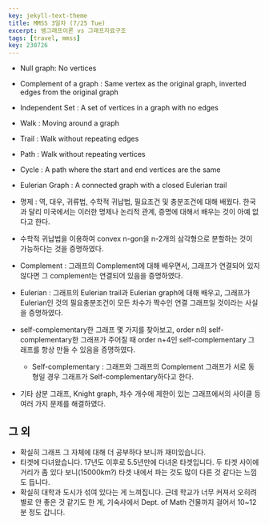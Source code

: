 ```yaml
---
key: jekyll-text-theme
title: MMSS 3일차 (7/25 Tue)
excerpt: 쌩그래프이론 vs 그래프자료구조
tags: [travel, mmss]
key: 230726
---
```

- Null graph: No vertices
- Complement of a graph : Same vertex as the original graph, inverted edges from the original graph
- Independent Set : A set of vertices in a graph with no edges
- Walk : Moving around a graph
- Trail : Walk without repeating edges
- Path : Walk without repeating vertices
- Cycle : A path where the start and end vertices are the same
- Eulerian Graph : A connected graph with a closed Eulerian trail

- 명제 : 역, 대우, 귀류법, 수학적 귀납법, 필요조건 및 충분조건에 대해 배웠다. 한국과 달리 미국에서는 이러한 명제나 논리적 관계, 증명에 대해서 배우는 것이 아예 없다고 한다. 
- 수학적 귀납법을 이용하여 convex n-gon을 n-2개의 삼각형으로 분할하는 것이 가능하다는 것을 증명하였다.
- Complement : 그래프의 Complement에 대해 배우면서, 그래프가 연결되어 있지 않다면 그 complement는 연결되어 있음을 증명하였다.
- Eulerian : 그래프의 Eulerian trail과 Eulerian graph에 대해 배우고, 그래프가 Eulerian인 것의 필요충분조건이 모든 차수가 짝수인 연결 그래프일 것이라는 사실을 증명하였다.
- self-complementary한 그래프 몇 가지를 찾아보고, order n의 self-complementary한 그래프가 주어질 때 order n+4인 self-complementary 그래프를 항상 만들 수 있음을 증명하였다.
	- Self-complementary : 그래프와 그래프의 Complement 그래프가 서로 동형일 경우 그래프가 Self-complementary하다고 한다.
- 기타 삼분 그래프, Knight graph, 차수 개수에 제한이 있는 그래프에서의 사이클 등 여러 가지 문제를 해결하였다.

## 그 외
- 확실히 그래프 그 자체에 대해 더 공부하다 보니까 재미있습니다.
- 타겟에 다녀왔습니다. 17년도 이후로 5.5년만에 다녀온 타겟입니다. 두 타겟 사이에 거리가 좀 있다 보니(15000km?) 타겟 내에서 파는 것도 많이 다른 것 같다는 느낌도 듭니다.
- 확실히 대학과 도시가 섞여 있다는 게 느껴집니다. 근데 학교가 너무 커져서 오히려 별로 안 좋은 것 같기도 한 게, 기숙사에서 Dept. of Math 건물까지 걸어서 10~12분 정도 갑니다.
